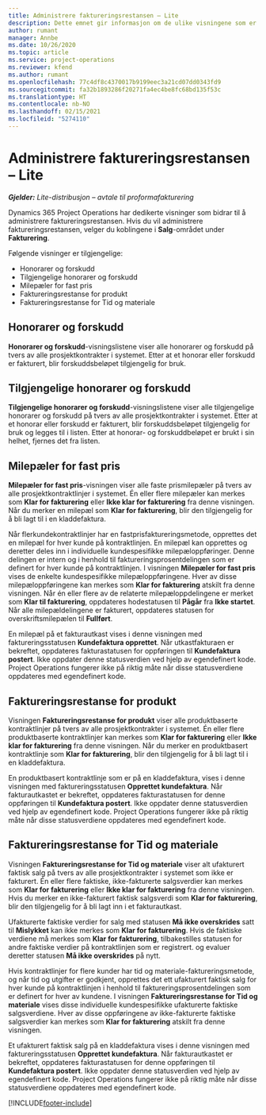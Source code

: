```yaml
---
title: Administrere faktureringsrestansen – Lite
description: Dette emnet gir informasjon om de ulike visningene som er tilgjengelige for bruk ved administrasjon av faktureringsrestansen.
author: rumant
manager: Annbe
ms.date: 10/26/2020
ms.topic: article
ms.service: project-operations
ms.reviewer: kfend
ms.author: rumant
ms.openlocfilehash: 77c4df8c4370017b9199eec3a21cd07dd0343fd9
ms.sourcegitcommit: fa32b1893286f20271fa4ec4be8fc68bd135f53c
ms.translationtype: HT
ms.contentlocale: nb-NO
ms.lasthandoff: 02/15/2021
ms.locfileid: "5274110"
---
```

# <a name="manage-the-billing-backlog---lite"></a>Administrere faktureringsrestansen – Lite

_**Gjelder:** Lite-distribusjon – avtale til proformafakturering_

Dynamics 365 Project Operations har dedikerte visninger som bidrar til å administrere faktureringsrestansen. Hvis du vil administrere faktureringsrestansen, velger du koblingene i **Salg**-området under **Fakturering**. 

Følgende visninger er tilgjengelige:

- Honorarer og forskudd
- Tilgjengelige honorarer og forskudd
- Milepæler for fast pris
- Faktureringsrestanse for produkt
- Faktureringsrestanse for Tid og materiale

## <a name="retainers-and-advances"></a>Honorarer og forskudd

**Honorarer og forskudd**-visningslistene viser alle honorarer og forskudd på tvers av alle prosjektkontrakter i systemet. Etter at et honorar eller forskudd er fakturert, blir forskuddsbeløpet tilgjengelig for bruk.

## <a name="available-retainers-and-advances"></a>Tilgjengelige honorarer og forskudd

**Tilgjengelige honorarer og forskudd**-visningslistene viser alle tilgjengelige honorarer og forskudd på tvers av alle prosjektkontrakter i systemet. Etter at et honorar eller forskudd er fakturert, blir forskuddsbeløpet tilgjengelig for bruk og legges til i listen. Etter at honorar- og forskuddbeløpet er brukt i sin helhet, fjernes det fra listen.

## <a name="fixed-price-milestones"></a>Milepæler for fast pris

**Milepæler for fast pris**-visningen viser alle faste prismilepæler på tvers av alle prosjektkontraktlinjer i systemet. Én eller flere milepæler kan merkes som **Klar for fakturering** eller **Ikke klar for fakturering** fra denne visningen. Når du merker en milepæl som **Klar for fakturering**, blir den tilgjengelig for å bli lagt til i en kladdefaktura.

Når flerkundekontraktlinjer har en fastprisfaktureringsmetode, opprettes det en milepæl for hver kunde på kontraktlinjen. En milepæl kan opprettes og deretter deles inn i individuelle kundespesifikke milepæloppføringer. Denne delingen er intern og i henhold til faktureringsprosentdelingen som er definert for hver kunde på kontraktlinjen. I visningen **Milepæler for fast pris** vises de enkelte kundespesifikke milepæloppføringene. Hver av disse milepæloppføringene kan merkes som **Klar for fakturering** atskilt fra denne visningen. Når én eller flere av de relaterte milepæloppdelingene er merket som **Klar til fakturering**, oppdateres hodestatusen til **Pågår** fra **Ikke startet**. Når alle milepældelingene er fakturert, oppdateres statusen for overskriftsmilepælen til **Fullført**.

En milepæl på et fakturautkast vises i denne visningen med faktureringsstatusen **Kundefaktura opprettet**. Når utkastfakturaen er bekreftet, oppdateres fakturastatusen for oppføringen til **Kundefaktura postert**. Ikke oppdater denne statusverdien ved hjelp av egendefinert kode. Project Operations fungerer ikke på riktig måte når disse statusverdiene oppdateres med egendefinert kode.

## <a name="product-billing-backlog"></a>Faktureringsrestanse for produkt

Visningen **Faktureringsrestanse for produkt** viser alle produktbaserte kontraktlinjer på tvers av alle prosjektkontrakter i systemet. Én eller flere produktbaserte kontraktlinjer kan merkes som **Klar for fakturering** eller **Ikke klar for fakturering** fra denne visningen. Når du merker en produktbasert kontraktlinje som **Klar for fakturering**, blir den tilgjengelig for å bli lagt til i en kladdefaktura.

En produktbasert kontraktlinje som er på en kladdefaktura, vises i denne visningen med faktureringsstatusen **Opprettet kundefaktura**. Når fakturautkastet er bekreftet, oppdateres fakturastatusen for denne oppføringen til **Kundefaktura postert**. Ikke oppdater denne statusverdien ved hjelp av egendefinert kode. Project Operations fungerer ikke på riktig måte når disse statusverdiene oppdateres med egendefinert kode.

## <a name="time-and-material-billing-backlog"></a>Faktureringsrestanse for Tid og materiale

Visningen **Faktureringsrestanse for Tid og materiale** viser alt ufakturert faktisk salg på tvers av alle prosjektkontrakter i systemet som ikke er fakturert. Én eller flere faktiske, ikke-fakturerte salgsverdier kan merkes som **Klar for fakturering** eller **Ikke klar for fakturering** fra denne visningen. Hvis du merker en ikke-fakturert faktisk salgsverdi som **Klar for fakturering**, blir den tilgjengelig for å bli lagt inn i et fakturautkast.

Ufakturerte faktiske verdier for salg med statusen **Må ikke overskrides** satt til **Mislykket** kan ikke merkes som **Klar for fakturering**. Hvis de faktiske verdiene må merkes som **Klar for fakturering**, tilbakestilles statusen for andre faktiske verdier på kontraktlinjen som er registrert. og evaluer deretter statusen **Må ikke overskrides** på nytt.

Hvis kontraktlinjer for flere kunder har tid og materiale-faktureringsmetode, og når tid og utgifter er godkjent, opprettes det ett ufakturert faktisk salg for hver kunde på kontraktlinjen i henhold til faktureringsprosentdelingen som er definert for hver av kundene. I visningen **Faktureringsrestanse for Tid og materiale** vises disse individuelle kundespesifikke ufakturerte faktiske salgsverdiene. Hver av disse oppføringene av ikke-fakturerte faktiske salgsverdier kan merkes som **Klar for fakturering** atskilt fra denne visningen.

Et ufakturert faktisk salg på en kladdefaktura vises i denne visningen med faktureringsstatusen **Opprettet kundefaktura**. Når fakturautkastet er bekreftet, oppdateres fakturastatusen for denne oppføringen til **Kundefaktura postert**. Ikke oppdater denne statusverdien ved hjelp av egendefinert kode. Project Operations fungerer ikke på riktig måte når disse statusverdiene oppdateres med egendefinert kode.


[!INCLUDE[footer-include](../../includes/footer-banner.md)]